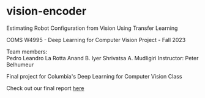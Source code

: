 # vision-encoder

Estimating Robot Configuration from Vision Using Transfer Learning

COMS W4995 - Deep Learning for Computer Vision
Project - Fall 2023

Team members:  
Pedro Leandro La Rotta 
Anand B. Iyer
Shrivatsa A. Mudligiri
Instructor: Peter Belhumeur

Final project for Columbia's Deep Learning for Computer Vision Class

Check out our final report [here](https://github.com/plarotta/vision-encoder/blob/main/DLCV_Final_Project_Report-2.pdf)
